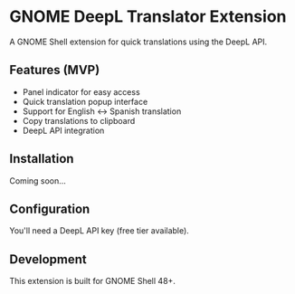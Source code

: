 # GNOME DeepL Translator Extension

A GNOME Shell extension for quick translations using the DeepL API.

## Features (MVP)
- Panel indicator for easy access
- Quick translation popup interface
- Support for English ↔ Spanish translation
- Copy translations to clipboard
- DeepL API integration

## Installation
Coming soon...

## Configuration
You'll need a DeepL API key (free tier available).

## Development
This extension is built for GNOME Shell 48+.
